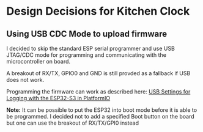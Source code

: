 # Design Decisions for Kitchen Clock

## Using USB CDC Mode to upload firmware

I decided to skip the standard ESP serial programmer and use USB JTAG/CDC mode for programming and communicating with the microcontroller on board. 

A breakout of RX/TX, GPIO0 and GND is still provded as a fallback if USB does not work.

Programming the firmware can work as described here:
[USB Settings for Logging with the ESP32-S3 in PlatformIO](https://thingpulse.com/usb-settings-for-logging-with-the-esp32-s3-in-platformio/)

**Note:** It can be possible to put the ESP32 into boot mode before it is able to be programmed. I decided not to add a specified Boot button on the board but one can use the breakout of RX/TX/GPI0 instead
